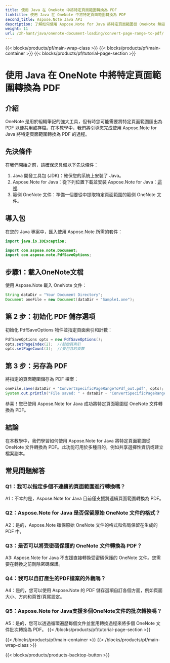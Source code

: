 ```yaml
---
title: 使用 Java 在 OneNote 中將特定頁面範圍轉換為 PDF
linktitle: 使用 Java 在 OneNote 中將特定頁面範圍轉換為 PDF
second_title: Aspose.Note Java API
description: 了解如何使用 Aspose.Note for Java 將特定頁面範圍從 OneNote 無縫轉換為 PDF。輕鬆保留格式和佈局。
weight: 11
url: /zh-hant/java/onenote-document-loading/convert-page-range-to-pdf/
---
```


{{< blocks/products/pf/main-wrap-class >}}
{{< blocks/products/pf/main-container >}}
{{< blocks/products/pf/tutorial-page-section >}}

# 使用 Java 在 OneNote 中將特定頁面範圍轉換為 PDF

## 介紹

OneNote 是用於組織筆記的強大工具，但有時您可能需要將特定頁面範圍匯出為 PDF 以便共用或存檔。在本教學中，我們將引導您完成使用 Aspose.Note for Java 將特定頁面範圍轉換為 PDF 的過程。

## 先決條件

在我們開始之前，請確保您具備以下先決條件：

1. Java 開發工具包 (JDK)：確保您的系統上安裝了 Java。
2.  Aspose.Note for Java：從下列位置下載並安裝 Aspose.Note for Java：[這裡](https://releases.aspose.com/note/java/).
3. 範例 OneNote 文件：準備一個要從中提取特定頁面範圍的範例 OneNote 文件。

## 導入包

在您的 Java 專案中，匯入使用 Aspose.Note 所需的套件：

```java
import java.io.IOException;

import com.aspose.note.Document;
import com.aspose.note.PdfSaveOptions;
```

## 步驟1：載入OneNote文檔

使用 Aspose.Note 載入 OneNote 文件：

```java
String dataDir = "Your Document Directory";
Document oneFile = new Document(dataDir + "Sample1.one");
```

## 第 2 步：初始化 PDF 儲存選項

初始化 PdfSaveOptions 物件並指定頁面索引和計數：

```java
PdfSaveOptions opts = new PdfSaveOptions();
opts.setPageIndex(2);  //起始頁索引
opts.setPageCount(3);  //要包含的頁數
```

## 第 3 步：另存為 PDF

將指定的頁面範圍儲存為 PDF 檔案：

```java
oneFile.save(dataDir + "ConvertSpecificPageRangeToPdf_out.pdf", opts);
System.out.println("File saved: " + dataDir + "ConvertSpecificPageRangeToPdf_out.pdf");
```

恭喜！您已使用 Aspose.Note for Java 成功將特定頁面範圍從 OneNote 文件轉換為 PDF。

## 結論

在本教學中，我們學習如何使用 Aspose.Note for Java 將特定頁面範圍從 OneNote 文件轉換為 PDF。此功能可用於多種目的，例如共享選擇性資訊或建立檔案副本。

## 常見問題解答

### Q1：我可以指定多個不連續的頁面範圍進行轉換嗎？

A1：不幸的是，Aspose.Note for Java 目前僅支援將連續頁面範圍轉換為 PDF。

### Q2：Aspose.Note for Java 是否保留原始 OneNote 文件的格式？

A2：是的，Aspose.Note 確保原始 OneNote 文件的格式和佈局保留在生成的 PDF 中。

### Q3：是否可以將受密碼保護的 OneNote 文件轉換為 PDF？

A3: Aspose.Note for Java 不支援直接轉換受密碼保護的 OneNote 文件。您需要在轉換之前刪除密碼保護。

### Q4：我可以自訂產生的PDF檔案的外觀嗎？

A4：是的，您可以使用 Aspose.Note 的 PDF 儲存選項自訂各個方面，例如頁面大小、方向和頁首/頁尾設定。

### Q5：Aspose.Note for Java支援多個OneNote文件的批次轉換嗎？

A5：是的，您可以透過循環遍歷每個文件並套用轉換過程來將多個 OneNote 文件批次轉換為 PDF。
{{< /blocks/products/pf/tutorial-page-section >}}

{{< /blocks/products/pf/main-container >}}
{{< /blocks/products/pf/main-wrap-class >}}

{{< blocks/products/products-backtop-button >}}
